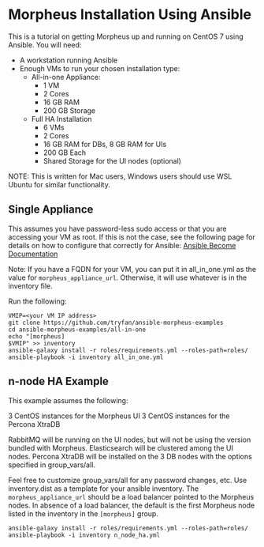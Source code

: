 # Morpheus Installation Using Ansible
This is a tutorial on getting Morpheus up and running on CentOS 7 using Ansible.
You will need: 
- A workstation running Ansible
- Enough VMs to run your chosen installation type:
  - All-in-one Appliance:
    - 1 VM
    - 2 Cores
    - 16 GB RAM
    - 200 GB Storage
  - Full HA Installation
    - 6 VMs
    - 2 Cores
    - 16 GB RAM for DBs, 8 GB RAM for UIs
    - 200 GB Each
    - Shared Storage for the UI nodes (optional)

NOTE: This is written for Mac users, Windows users should use WSL Ubuntu for similar functionality.

## Single Appliance

This assumes you have password-less sudo access or that you are accessing your VM as root.  If this is not the case, see the following page for details on how to configure that correctly for Ansible: [Ansible Become Documentation](https://docs.ansible.com/ansible/latest/user_guide/become.html)

Note: If you have a FQDN for your VM, you can put it in all_in_one.yml as the value for `morpheus_appliance_url`.  Otherwise, it will use whatever is in the inventory file.

Run the following:
```
VMIP=<your VM IP address>
git clone https://github.com/tryfan/ansible-morpheus-examples
cd ansible-morpheus-examples/all-in-one
echo "[morpheus]
$VMIP" >> inventory
ansible-galaxy install -r roles/requirements.yml --roles-path=roles/
ansible-playbook -i inventory all_in_one.yml
```

## n-node HA Example

This example assumes the following:

3 CentOS instances for the Morpheus UI
3 CentOS instances for the Percona XtraDB

RabbitMQ will be running on the UI nodes, but will not be using the version bundled with Morpheus.  Elasticsearch will be clustered among the UI nodes.  Percona XtraDB will be installed on the 3 DB nodes with the options specified in group_vars/all.

Feel free to customize group_vars/all for any password changes, etc.  Use inventory.dist as a template for your ansible inventory.  The `morpheus_appliance_url` should be a load balancer pointed to the Morpheus nodes.  In absence of a load balancer, the default is the first Morpheus node listed in the inventory in the `[morpheus]` group.

```
ansible-galaxy install -r roles/requirements.yml --roles-path=roles/
ansible-playbook -i inventory n_node_ha.yml
``` 
